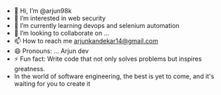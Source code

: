 - 👋 Hi, I’m @arjun98k
- 👀 I’m interested in web security
- 🌱 I’m currently learning  devops and selenium automation
- 💞️ I’m looking to collaborate on ...
- 📫 How to reach me arjunkandekar14@gmail.com
- 😄 Pronouns: ... Arjun dev
- ⚡ Fun fact: Write code that not only solves problems but inspires greatness.
- In the world of software engineering, the best is yet to come, and it's waiting for you to create it

<!---
arjun98k/arjun98k is a ✨ special ✨ repository because its `README.md` (this file) appears on your GitHub profile.
You can click the Preview link to take a look at your changes.
--->
